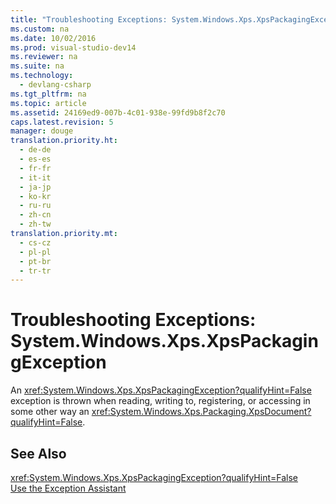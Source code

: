 ```yaml
---
title: "Troubleshooting Exceptions: System.Windows.Xps.XpsPackagingException"
ms.custom: na
ms.date: 10/02/2016
ms.prod: visual-studio-dev14
ms.reviewer: na
ms.suite: na
ms.technology: 
  - devlang-csharp
ms.tgt_pltfrm: na
ms.topic: article
ms.assetid: 24169ed9-007b-4c01-938e-99fd9b8f2c70
caps.latest.revision: 5
manager: douge
translation.priority.ht: 
  - de-de
  - es-es
  - fr-fr
  - it-it
  - ja-jp
  - ko-kr
  - ru-ru
  - zh-cn
  - zh-tw
translation.priority.mt: 
  - cs-cz
  - pl-pl
  - pt-br
  - tr-tr
---
```

# Troubleshooting Exceptions: System.Windows.Xps.XpsPackagingException
An <xref:System.Windows.Xps.XpsPackagingException?qualifyHint=False> exception is thrown when reading, writing to, registering, or accessing in some other way an <xref:System.Windows.Xps.Packaging.XpsDocument?qualifyHint=False>.  
  
## See Also  
 <xref:System.Windows.Xps.XpsPackagingException?qualifyHint=False>   
 [Use the Exception Assistant](../Topic/How%20to:%20Use%20the%20Exception%20Assistant.md)